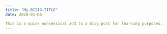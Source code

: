 ```yaml
---
title: "My-BIIIG-TITLE"
date: 2020-01-D6

This is a quick nonsensical add to a blog post for learning purposes.
---
```

